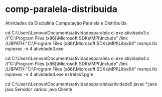 # comp-paralela-distribuida
Atividades da Disciplina Computação Paralela e Distribuída 

 cd C:\Users\Lenovo\Documents\atividadesparalela
 cl.exe atividade3.c /I"C:\Program Files (x86)\Microsoft SDKs\MPI\Include" /link /LIBPATH:"C:\Program Files (x86)\Microsoft SDKs\MPI\Lib\x64" msmpi.lib
 mpiexec -n 4 atividade3.exe

 cd C:\Users\Lenovo\Documents\atividadesparalela
 cl.exe atividade4.c /I"C:\Program Files (x86)\Microsoft SDKs\MPI\Include" /link /LIBPATH:"C:\Program Files (x86)\Microsoft SDKs\MPI\Lib\x64" msmpi.lib
 mpiexec -n 4 atividade4.exe estrelas1.pgm

 cd C:\Users\Lenovo\Documents\atividadesparalela\atividade5
javac *.java
java Servidor
varios: java Cliente